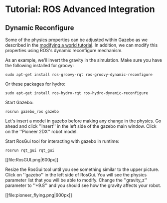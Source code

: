 # Tutorial: ROS Advanced Integration

## Dynamic Reconfigure

Some of the physics properties can be adjusted within Gazebo as we described in the [modifying a world tutorial](http://gazebosim.org/tutorials?tut=modifying_world&cat=build_world). In addition, we can modify this properties using ROS's dynamic reconfigure mechanism.

As an example, we'll invert the gravity in the simulation. Make sure you have the following installed for groovy:

~~~
sudo apt-get install ros-groovy-rqt ros-groovy-dynamic-reconfigure
~~~

Or these packages for hydro:

~~~
sudo apt-get install ros-hydro-rqt ros-hydro-dynamic-reconfigure
~~~

Start Gazebo:

~~~
rosrun gazebo_ros gazebo
~~~

Let's insert a model in gazebo before making any change in the physics. Go ahead and click ''Insert'' in the left side of the gazebo main window. Click on the ''Pioneer 2DX'' robot model.

Start RosGui tool for interacting with gazebo in runtime:

~~~
rosrun rqt_gui rqt_gui
~~~


[[file:RosGUI.png|600px]]

Resize the RosGui tool until you see something similar to the upper picture. Click on ''gazebo'' in the left side of RosGui. You will see the physics parameter list that you will be able to modify. Change the ''gravity_z'' parameter to ''+9.8'' and you should see how the gravity affects your robot.

[[file:pioneer_flying.png|600px]]

